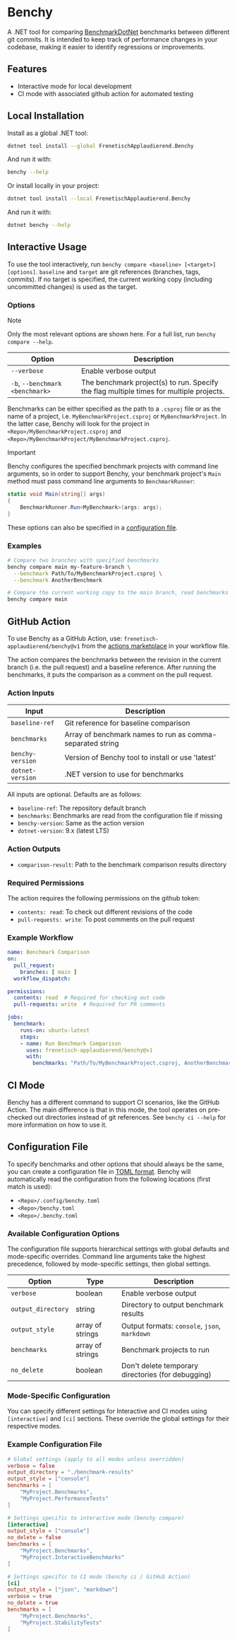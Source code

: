 # Benchy

A .NET tool for comparing [BenchmarkDotNet](https://github.com/dotnet/BenchmarkDotNet)
benchmarks between different git commits. It is intended to keep track of performance changes
in your codebase, making it easier to identify regressions or improvements.

## Features

- Interactive mode for local development
- CI mode with associated github action for automated testing

## Local Installation

Install as a global .NET tool:

```bash
dotnet tool install --global FrenetischApplaudierend.Benchy
```

And run it with:

```bash
benchy --help
```

Or install locally in your project:

```bash
dotnet tool install --local FrenetischApplaudierend.Benchy
```

And run it with:

```bash
dotnet benchy --help
```

## Interactive Usage

To use the tool interactively, run `benchy compare <baseline> [<target>] [options]`.
`baseline` and `target` are git references (branches, tags, commits). If no target is specified,
the current working copy (including uncommitted changes) is used as the target.

### Options

> [!NOTE]
> Only the most relevant options are shown here. For a full list, run `benchy compare --help`.

| Option                          | Description                                                                             |
| ------------------------------- | --------------------------------------------------------------------------------------- |
| `--verbose`                     | Enable verbose output                                                                   |
| `-b`, `--benchmark <benchmark>` | The benchmark project(s) to run. Specify the flag multiple times for multiple projects. |

Benchmarks can be either specified as the path to a `.csproj` file or as the name of a project,
i.e. `MyBenchmarkProject.csproj` or `MyBenchmarkProject`. In the latter case, Benchy will look
for the project in `<Repo>/MyBenchmarkProject.csproj` and `<Repo>/MyBenchmarkProject/MyBenchmarkProject.csproj`.

> [!IMPORTANT]
> Benchy configures the specified benchmark projects with command line arguments, so in order to
> support Benchy, your benchmark project's `Main` method must pass command line arguments to
> `BenchmarkRunner`:
> ```csharp
> static void Main(string[] args)
> {
>     BenchmarkRunner.Run<MyBenchmark>(args: args);
> }
> ```

These options can also be specified in a [configuration file](#configuration-file).

### Examples

```bash
# Compare two branches with specified benchmarks
benchy compare main my-feature-branch \
  --benchmark Path/To/MyBenchmarkProject.csproj \
  --benchmark AnotherBenchmark

# Compare the current working copy to the main branch, read benchmarks from config file
benchy compare main
```

## GitHub Action

To use Benchy as a GitHub Action, use: `frenetisch-applaudierend/benchy@v1` from the
[actions marketplace](https://github.com/marketplace/actions/benchy-benchmark-comparison) in
your workflow file.

The action compares the benchmarks between the revision in the current branch (i.e. the
pull request) and a baseline reference. After running the benchmarks, it puts the
comparison as a comment on the pull request.

### Action Inputs

| Input            | Description                                               |
| ---------------- | --------------------------------------------------------- |
| `baseline-ref`   | Git reference for baseline comparison                     |
| `benchmarks`     | Array of benchmark names to run as comma-separated string |
| `benchy-version` | Version of Benchy tool to install or use 'latest'         |
| `dotnet-version` | .NET version to use for benchmarks                        |

All inputs are optional. Defaults are as follows:

- `baseline-ref`: The repository default branch
- `benchmarks`: Benchmarks are read from the configuration file if missing
- `benchy-version`: Same as the action version
- `dotnet-version`: 9.x (latest LTS)

### Action Outputs

- `comparison-result`: Path to the benchmark comparison results directory

### Required Permissions

The action requires the following permissions on the github token:

- `contents: read`: To check out different revisions of the code
- `pull-requests: write`: To post comments on the pull request

### Example Workflow

```yaml
name: Benchmark Comparison
on:
  pull_request:
    branches: [ main ]
  workflow_dispatch:

permissions:
  contents: read  # Required for checking out code
  pull-requests: write  # Required for PR comments

jobs:
  benchmark:
    runs-on: ubuntu-latest
    steps:
    - name: Run Benchmark Comparison
      uses: frenetisch-applaudierend/benchy@v1
      with:
        benchmarks: "Path/To/MyBenchmarkProject.csproj, AnotherBenchmark"
```

## CI Mode

Benchy has a different command to support CI scenarios, like the GitHub Action. The main
difference is that in this mode, the tool operates on pre-checked out directories instead
of git references. See `benchy ci --help` for more information on how to use it.

## Configuration File

To specify benchmarks and other options that should always be the same, you can create a
configuration file in [TOML format](https://toml.io). Benchy will automatically read the
configuration from the following locations (first match is used):

- `<Repo>/.config/benchy.toml`
- `<Repo>/benchy.toml`
- `<Repo>/.benchy.toml`

### Available Configuration Options

The configuration file supports hierarchical settings with global defaults and mode-specific
overrides. Command line arguments take the highest precedence, followed by mode-specific
settings, then global settings.

| Option             | Type             | Description                                        |
| ------------------ | ---------------- | -------------------------------------------------- |
| `verbose`          | boolean          | Enable verbose output                              |
| `output_directory` | string           | Directory to output benchmark results              |
| `output_style`     | array of strings | Output formats: `console`, `json`, `markdown`      |
| `benchmarks`       | array of strings | Benchmark projects to run                          |
| `no_delete`        | boolean          | Don't delete temporary directories (for debugging) |

### Mode-Specific Configuration

You can specify different settings for Interactive and CI modes using `[interactive]` and `[ci]`
sections. These override the global settings for their respective modes.

### Example Configuration File

```toml
# Global settings (apply to all modes unless overridden)
verbose = false
output_directory = "./benchmark-results"
output_style = ["console"]
benchmarks = [
    "MyProject.Benchmarks",
    "MyProject.PerformanceTests"
]

# Settings specific to interactive mode (benchy compare)
[interactive]
output_style = ["console"]
no_delete = false
benchmarks = [
    "MyProject.Benchmarks",
    "MyProject.InteractiveBenchmarks"
]

# Settings specific to CI mode (benchy ci / GitHub Action)
[ci]
output_style = ["json", "markdown"]
verbose = true
no_delete = true
benchmarks = [
    "MyProject.Benchmarks", 
    "MyProject.StabilityTests"
]
```
